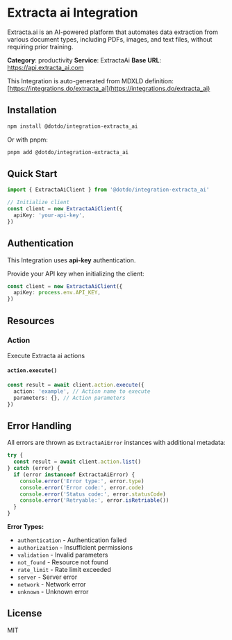 # Extracta ai Integration

Extracta.ai is an AI-powered platform that automates data extraction from various document types, including PDFs, images, and text files, without requiring prior training.

**Category**: productivity
**Service**: ExtractaAi
**Base URL**: https://api.extracta_ai.com

This Integration is auto-generated from MDXLD definition: [https://integrations.do/extracta_ai](https://integrations.do/extracta_ai)

## Installation

```bash
npm install @dotdo/integration-extracta_ai
```

Or with pnpm:

```bash
pnpm add @dotdo/integration-extracta_ai
```

## Quick Start

```typescript
import { ExtractaAiClient } from '@dotdo/integration-extracta_ai'

// Initialize client
const client = new ExtractaAiClient({
  apiKey: 'your-api-key',
})
```

## Authentication

This Integration uses **api-key** authentication.

Provide your API key when initializing the client:

```typescript
const client = new ExtractaAiClient({
  apiKey: process.env.API_KEY,
})
```

## Resources

### Action

Execute Extracta ai actions

#### `action.execute()`

```typescript
const result = await client.action.execute({
  action: 'example', // Action name to execute
  parameters: {}, // Action parameters
})
```

## Error Handling

All errors are thrown as `ExtractaAiError` instances with additional metadata:

```typescript
try {
  const result = await client.action.list()
} catch (error) {
  if (error instanceof ExtractaAiError) {
    console.error('Error type:', error.type)
    console.error('Error code:', error.code)
    console.error('Status code:', error.statusCode)
    console.error('Retryable:', error.isRetriable())
  }
}
```

**Error Types:**

- `authentication` - Authentication failed
- `authorization` - Insufficient permissions
- `validation` - Invalid parameters
- `not_found` - Resource not found
- `rate_limit` - Rate limit exceeded
- `server` - Server error
- `network` - Network error
- `unknown` - Unknown error

## License

MIT
